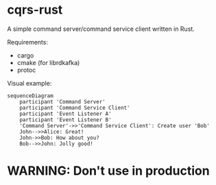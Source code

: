 # cqrs-rust

A simple command server/command service client written in Rust.

Requirements:
* cargo
* cmake (for librdkafka)
* protoc

Visual example:

```mermaid
sequenceDiagram
    participant 'Command Server'
    participant 'Command Service Client'
    participant 'Event Listener A'
    participant 'Event Listener B'
    'Command Server'->>'Command Service Client': Create user 'Bob'
    John-->>Alice: Great!
    John->>Bob: How about you?
    Bob-->>John: Jolly good!
```




# WARNING: Don't use in production


